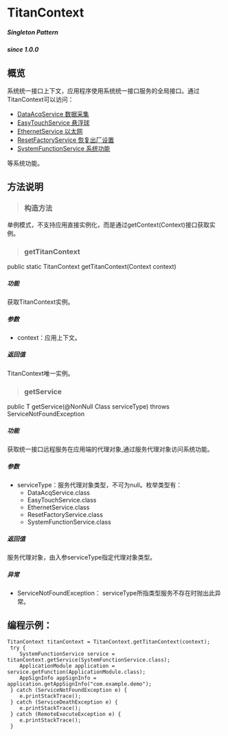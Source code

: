 # TitanContext		

##### Singleton Pattern #####
##### since 1.0.0 #####

## 概览  

系统统一接口上下文，应用程序使用系统统一接口服务的全局接口。通过TitanContext可以访问：

- [DataAcqService 数据采集](DataAcqService.md)
- [EasyTouchService 悬浮球](EashTouchService.md)
- [EthernetService 以太网](EthernetService.md)
- [ResetFactoryService 恢复出厂设置](ResetFactoryService.md)
- [SystemFunctionService 系统功能](SystemFunctionService.md)

等系统功能。

## 方法说明

> ### 构造方法

单例模式，不支持应用直接实例化，而是通过getContext(Context)接口获取实例。

> ### getTitanContext

public static TitanContext getTitanContext(Context context)	

##### 功能
获取TitanContext实例。

##### 参数
* context：应用上下文。

##### 返回值
TitanContext唯一实例。

> ### getService

public <T extends TitanService> T getService(@NonNull Class<T> serviceType) throws ServiceNotFoundException

##### 功能
获取统一接口远程服务在应用端的代理对象,通过服务代理对象访问系统功能。

##### 参数
* serviceType：服务代理对象类型，不可为null。枚举类型有：
	- DataAcqService.class
	- EasyTouchService.class
	- EthernetService.class
	- ResetFactoryService.class
	- SystemFunctionService.class

##### 返回值
服务代理对象，由入参serviceType指定代理对象类型。

##### 异常
* ServiceNotFoundException： serviceType所指类型服务不存在时抛出此异常。


## 编程示例：

```
TitanContext titanContext = TitanContext.getTitanContext(context); 
 try {
 	SystemFunctionService service = titanContext.getService(SystemFunctionService.class);
 	ApplicationModule application = service.getFunction(ApplicationModule.class);
 	AppSignInfo appSignInfo = application.getAppSignInfo("com.example.demo");
 } catch (ServiceNotFoundException e) {
 	e.printStackTrace();
 } catch (ServiceDeathException e) {
 	e.printStackTrace();
 } catch (RemoteExecuteException e) {
 	e.printStackTrace();
 }
```
    
    
